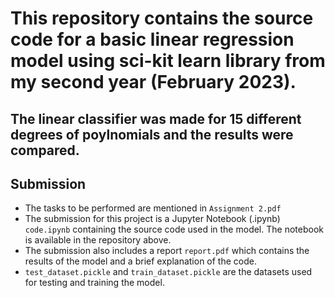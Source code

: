 # This repository contains the source code for a basic linear regression model using sci-kit learn library from my second year (February 2023).
## The linear classifier was made for 15 different degrees of poylnomials and the results were compared.
## Submission
- The tasks to be performed are mentioned in `Assignment 2.pdf`
- The submission for this project is a Jupyter Notebook (.ipynb) `code.ipynb` containing the source code used in the model. The notebook is available in the repository above.
- The submission also includes a report `report.pdf` which contains the results of the model and a brief explanation of the code.
- `test_dataset.pickle` and `train_dataset.pickle` are the datasets used for testing and training the model.
